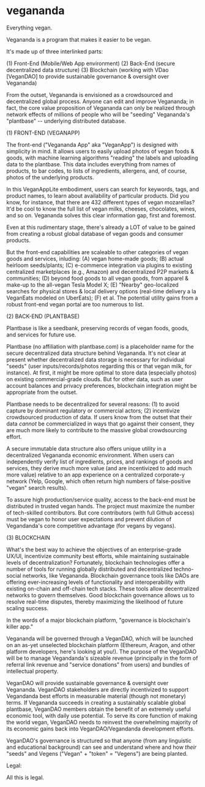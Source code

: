 # vegananda
Everything vegan.

Vegananda is a program that makes it easier to be vegan.

It's made up of three interlinked parts: 

(1) Front-End (Mobile/Web App environment)
(2) Back-End (secure decentralized data structure) 
(3) Blockchain (working with VDao [VeganDAO] to provide sustainable governance & oversight over Vegananda)

From the outset, Vegananda is envisioned as a crowdsourced and decentralized global process. Anyone can edit and improve Vegananda; in fact, the core value proposition of Vegananda can only be realized through network effects of millions of people who will be "seeding" Vegananda's "plantbase" -- underlying distributed database.

(1) FRONT-END (VEGANAPP)

The front-end ("Vegananda App" aka "VeganApp") is designed with simplicity in mind. It allows users to easily upload photos of vegan foods & goods, with machine learning algorithms "reading" the labels and uploading data to the plantbase. This data includes everything from names of products, to bar codes, to lists of ingredients, allergens, and, of course, photos of the underlying products. 

In this VeganAppLite embodiment, users can search for keywords, tags, and product names, to learn about availability of particular products. Did you know, for instance, that there are 432 different types of vegan mozarellas? It'd be cool to know the full list of vegan milks, cheeses, chocolates, wines, and so on. Vegananda solves this clear information gap, first and foremost. 

Even at this rudimentary stage, there's already a LOT of value to be gained from creating a robust global database of vegan goods and consumer products. 

But the front-end capabilities are scaleable to other categories of vegan goods and services, inluding: (A) vegan home-made goods; (B) actual heirloom seeds/plants; (C) e-commerce integration via plugins to existing centralized marketplaces (e.g., Amazon) and decentralized P2P markets & communities; (D) beyond food goods to all vegan goods, from apparel & make-up to the all-vegan Tesla Model X; (E) "Nearby" geo-localized searches for physical stores & local delivery options (real-time delivery a la VeganEats modeled on UberEats); (F) et al. The potential utility gains from a robust front-end vegan portal are too numerous to list.

(2) BACK-END (PLANTBASE)

Plantbase is like a seedbank, preserving records of vegan foods, goods, and services for future use.

Plantbase (no affiliation with plantbase.com) is a placeholder name for the secure decentralized data structure behind Vegananda. It's not clear at present whether decentralized data storage is necessary for individual "seeds" (user inputs/records/photos regarding this or that vegan milk, for instance). At first, it might be more optimal to store data (especially photos) on existing commercial-grade clouds. But for other data, such as user account balances and privacy preferences, blockchain integration might be appropriate from the outset. 

Plantbase needs to be decentralized for several reasons: (1) to avoid capture by dominant regulatory or commercial actors; (2) incentivize crowdsourced production of data. If users know from the outset that their data *cannot* be commercialized in ways that go against their consent, they are much more likely to contribute to the massive global crowdsourcing effort. 

A secure immutable data structure also offers unique utility in a decentralized Vegananda economic environment. When users can independently verify list of ingredients, prices, and rankings of goods and services, they derive much more value (and are incentivized to add much more value) relative to an app experience on a centralized corporate-y network (Yelp, Google, which often return high numbers of false-positive "vegan" search results).

To assure high production/service quality, access to the back-end must be distributed in trusted vegan hands. The project must maximize the number of tech-skilled contributors. But core contributors (with full Github access) must be vegan to honor user expectations and prevent dilution of Vegandanda's core competitive advantage (for vegans by vegans).

(3) BLOCKCHAIN 

What's the best way to achieve the objectives of an enterprise-grade UX/UI, incentivize community best efforts, while maintaining sustainable levels of decentralization? Fortunately, blockchain technologies offer a number of tools for running globally distributed and decentralized techno-social networks, like Vegananda. Blockchain governance tools like DAOs are offering ever-increasing levels of functionality and interoperability with existing on-chain and off-chain tech stacks. These tools allow decentralized networks to govern themselves. Good blockchain governance allows us to resolve real-time disputes, thereby maximizing the likelihood of future scaling success.

In the words of a major blockchain platform, "governance is blockchain's killer app."

Vegananda will be governed through a VeganDAO, which will be launched on an as-yet unselected blockchain platform (Ethereum, Aragon, and other platform developers, here's looking at you!). The purpose of the VeganDAO will be to manage Vegandanda's sizeable revenue (principally in the form of referral link revenue and "service donations" from users) and bundles of intellectual property.    

VeganDAO will provide sustainable governance & oversight over Vegananda. VeganDAO stakeholders are directly incentivized to support Vegandanda best efforts in measurable material (though not monetary) terms. If Vegananda succeeds in creating a sustainably scalable global plantbase, VeganDAO members obtain the benefit of an extremely useful economic tool, with daily use potential. To serve its core function of making the world vegan, VeganDAO needs to reinvest the overwhelming majority of its economic gains back into VeganDAO/Vegandanda development efforts. 

VeganDAO's governance is structured so that anyone (from any linguistic and educational background) can see and understand where and how *their* "seeds" and Vegens ("Vegan" + "token" = "Vegens") are being planted.    

Legal:

All this is legal.
